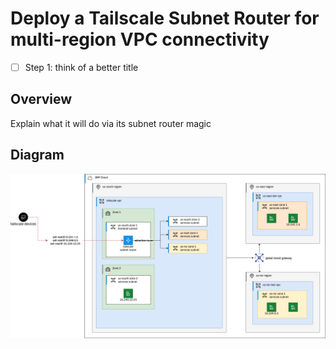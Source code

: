 # Deploy a Tailscale Subnet Router for multi-region VPC connectivity

 - [ ] Step 1: think of a better title

## Overview

Explain what it will do via its subnet router magic

## Diagram

![Diagram of Tailscale deployment](./images/tailscale-vpcdrawio.drawio.png)
